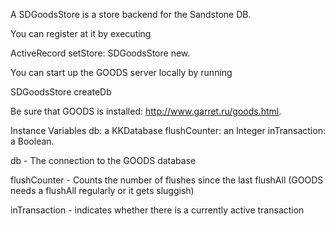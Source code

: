 A SDGoodsStore is a store backend for the Sandstone DB.

You can register at it by executing

ActiveRecord setStore: SDGoodsStore new.

You can start up the GOODS server locally by running

SDGoodsStore createDb

Be sure that GOODS is installed: http://www.garret.ru/goods.html.

Instance Variables
	db:		a KKDatabase
	flushCounter:		an Integer
	inTransaction:		a Boolean.

db
	- The connection to the GOODS database

flushCounter
	- Counts the number of flushes since the last flushAll (GOODS needs a flushAll regularly or it gets sluggish)

inTransaction
	- indicates whether there is a currently active transaction
